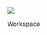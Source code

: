![](https://db-feed.s3.us-east-1.amazonaws.com/next-s3-uploads/359a04a2-a738-45cc-bafe-c9dfa24bf46c/IMG_3318.jpeg)

Workspace
